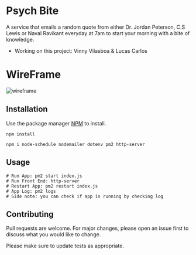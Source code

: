 # Psych Bite

A service that emails a random quote from either Dr. Jordan Peterson, C.S Lewis or Naval Ravikant everyday at 7am to start your morning with a bite of knowledge.
- Working on this project: Vinny Vilasboa & Lucas Carlos


# WireFrame

<img
  src="assets/wireframe.png"
  alt="wireframe"
  style="display: inline-block; margin: 0 auto; max-width: 300px">
## Installation

Use the package manager [NPM](https://www.npmjs.com/) to install.

```
npm install
```

```
npm i node-schedule nodemailer dotenv pm2 http-server
```

## Usage

```Run
# Run App: pm2 start index.js
# Run Front End: http-server
# Restart App: pm2 restart index.js
# App Log: pm2 logs 
# Side note: you can check if app is running by checking log
```

## Contributing

Pull requests are welcome. For major changes, please open an issue first
to discuss what you would like to change.

Please make sure to update tests as appropriate.
